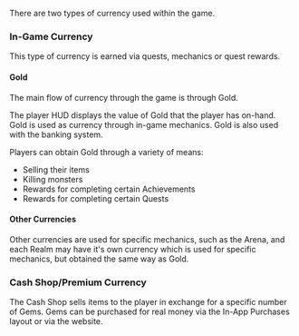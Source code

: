 There are two types of currency used within the game.

### In-Game Currency
This type of currency is earned via quests, mechanics or quest rewards.

#### Gold
The main flow of currency through the game is through Gold.

The player HUD displays the value of Gold that the player has on-hand. Gold is used as currency through in-game mechanics. Gold is also used with the banking system.

Players can obtain Gold through a variety of means:

- Selling their items
- Killing monsters
- Rewards for completing certain Achievements
- Rewards for completing certain Quests


#### Other Currencies
Other currencies are used for specific mechanics, such as the Arena, and each Realm may have it's own currency which is used for specific mechanics, but obtained the same way as Gold.


### Cash Shop/Premium Currency
The Cash Shop sells items to the player in exchange for a specific number of Gems. Gems can be purchased for real money via the In-App Purchases layout or via the website.
